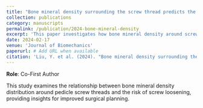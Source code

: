 ```yaml
---
title: "Bone mineral density surrounding the screw thread predicts the risk of pedicle screw loosening"
collection: publications
category: manuscripts
permalink: /publication/2024-bone-mineral-density
excerpt: 'This paper investigates how bone mineral density around screw threads can predict the risk of pedicle screw loosening.'
date: 2024-02-17
venue: 'Journal of Biomechanics'
paperurl: # Add URL when available
citation: 'Liu, Y. et al. (2024). "Bone mineral density surrounding the screw thread predicts the risk of pedicle screw loosening." <i>Journal of Biomechanics</i>.'
---
```


**Role**: Co-First Author

This study examines the relationship between bone mineral density distribution around pedicle screw threads and the risk of screw loosening, providing insights for improved surgical planning.
